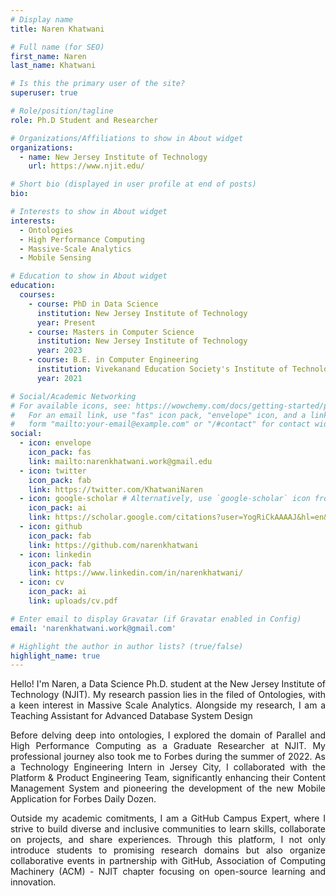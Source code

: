 ```yaml
---
# Display name
title: Naren Khatwani

# Full name (for SEO)
first_name: Naren
last_name: Khatwani

# Is this the primary user of the site?
superuser: true

# Role/position/tagline
role: Ph.D Student and Researcher

# Organizations/Affiliations to show in About widget
organizations:
  - name: New Jersey Institute of Technology
    url: https://www.njit.edu/

# Short bio (displayed in user profile at end of posts)
bio:

# Interests to show in About widget
interests:
  - Ontologies
  - High Performance Computing
  - Massive-Scale Analytics
  - Mobile Sensing

# Education to show in About widget
education:
  courses:
    - course: PhD in Data Science
      institution: New Jersey Institute of Technology
      year: Present
    - course: Masters in Computer Science
      institution: New Jersey Institute of Technology
      year: 2023
    - course: B.E. in Computer Engineering
      institution: Vivekanand Education Society's Institute of Technology
      year: 2021

# Social/Academic Networking
# For available icons, see: https://wowchemy.com/docs/getting-started/page-builder/#icons
#   For an email link, use "fas" icon pack, "envelope" icon, and a link in the
#   form "mailto:your-email@example.com" or "/#contact" for contact widget.
social:
  - icon: envelope
    icon_pack: fas
    link: mailto:narenkhatwani.work@gmail.edu
  - icon: twitter
    icon_pack: fab
    link: https://twitter.com/KhatwaniNaren
  - icon: google-scholar # Alternatively, use `google-scholar` icon from `ai` icon pack
    icon_pack: ai
    link: https://scholar.google.com/citations?user=YogRiCkAAAAJ&hl=en&oi=ao
  - icon: github
    icon_pack: fab
    link: https://github.com/narenkhatwani
  - icon: linkedin
    icon_pack: fab
    link: https://www.linkedin.com/in/narenkhatwani/
  - icon: cv
    icon_pack: ai
    link: uploads/cv.pdf

# Enter email to display Gravatar (if Gravatar enabled in Config)
email: 'narenkhatwani.work@gmail.com'

# Highlight the author in author lists? (true/false)
highlight_name: true
---
```



<p style='text-align: justify;'>
Hello! I'm Naren, a Data Science Ph.D. student at the New Jersey Institute of Technology (NJIT). My research passion lies in the filed of Ontologies, with a keen interest in Massive Scale Analytics. Alongside my research, I am a Teaching Assistant for Advanced Database System Design

<p style='text-align: justify;'>
Before delving deep into ontologies, I explored the domain of Parallel and High Performance Computing as a Graduate Researcher at NJIT. My professional journey also took me to Forbes during the summer of 2022. As a Technology Engineering Intern in Jersey City, I collaborated with the Platform & Product Engineering Team, significantly enhancing their Content Management System and pioneering the development of the new Mobile Application for Forbes Daily Dozen.
</p>

<p style='text-align: justify;'>
Outside my academic comitments, I am a GitHub Campus Expert, where I strive to build diverse and inclusive communities to learn skills, collaborate on projects, and share experiences. Through this platform, I not only introduce students to promising research domains but also organize collaborative events in partnership with GitHub, Association of Computing Machinery (ACM) - NJIT chapter focusing on open-source learning and innovation.
</p>



